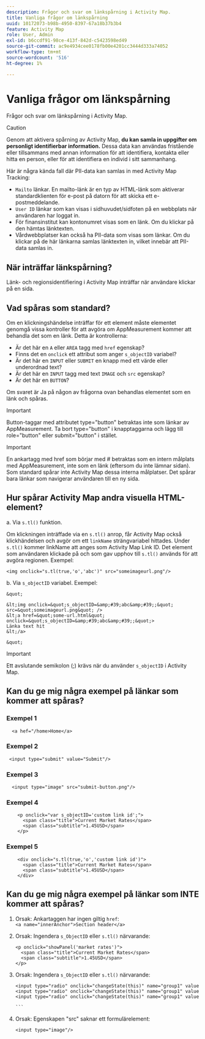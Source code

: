 ```yaml
---
description: Frågor och svar om länkspårning i Activity Map.
title: Vanliga frågor om länkspårning
uuid: 10172073-b98b-4950-8397-67a18b37b3b4
feature: Activity Map
role: User, Admin
exl-id: b6ccdf91-98ce-413f-842d-c5423598ed49
source-git-commit: ac9e4934cee0178fb00e4201cc3444d333a74052
workflow-type: tm+mt
source-wordcount: '516'
ht-degree: 1%

---
```


# Vanliga frågor om länkspårning

Frågor och svar om länkspårning i Activity Map.

>[!CAUTION]
>
>Genom att aktivera spårning av Activity Map, **du kan samla in uppgifter om personligt identifierbar information.** Dessa data kan användas fristående eller tillsammans med annan information för att identifiera, kontakta eller hitta en person, eller för att identifiera en individ i sitt sammanhang.

Här är några kända fall där PII-data kan samlas in med Activity Map Tracking:

* `Mailto` länkar. En mailto-länk är en typ av HTML-länk som aktiverar standardklienten för e-post på datorn för att skicka ett e-postmeddelande.
* `User ID` länkar som kan visas i sidhuvudet/sidfoten på en webbplats när användaren har loggat in.
* För finansinstitut kan kontonumret visas som en länk. Om du klickar på den hämtas länktexten.
* Vårdwebbplatser kan också ha PII-data som visas som länkar. Om du klickar på de här länkarna samlas länktexten in, vilket innebär att PII-data samlas in.

## När inträffar länkspårning?

Länk- och regionsidentifiering i Activity Map inträffar när användare klickar på en sida.

## Vad spåras som standard?

Om en klickningshändelse inträffar för ett element måste elementet genomgå vissa kontroller för att avgöra om AppMeasurement kommer att behandla det som en länk. Detta är kontrollerna:

* Är det här en `A` eller `AREA` tagg med `href` egenskap?
* Finns det en `onclick` ett attribut som anger `s_objectID` variabel?
* Är det här en `INPUT` eller `SUBMIT` en knapp med ett värde eller underordnad text?
* Är det här en `INPUT` tagg med text `IMAGE` och `src` egenskap?
* Är det här en `BUTTON`?

Om svaret är Ja på någon av frågorna ovan behandlas elementet som en länk och spåras.

>[!IMPORTANT]
>
>Button-taggar med attributet type=&quot;button&quot; betraktas inte som länkar av AppMeasurement. Ta bort type=&quot;button&quot; i knapptaggarna och lägg till role=&quot;button&quot; eller submit=&quot;button&quot; i stället.

>[!IMPORTANT]
>
>En ankartagg med href som börjar med # betraktas som en intern målplats med AppMeasurement, inte som en länk (eftersom du inte lämnar sidan). Som standard spårar inte Activity Map dessa interna målplatser. Det spårar bara länkar som navigerar användaren till en ny sida.

## Hur spårar Activity Map andra visuella HTML-element?

a. Via `s.tl()` funktion.

Om klickningen inträffade via en `s.tl()` anrop, får Activity Map också klickhändelsen och avgör om ett `linkName` strängvariabel hittades. Under `s.tl()` kommer linkName att anges som Activity Map Link ID. Det element som användaren klickade på och som gav upphov till `s.tl()` används för att avgöra regionen. Exempel:

```
<img onclick="s.tl(true,'o','abc')" src="someimageurl.png"/>
```

b. Via `s_objectID` variabel. Exempel:

    &quot; 
    
    &lt;img onclick=&quot;s_objectID=&amp;#39;abc&amp;#39;;&quot; src=&quot;someimageurl.png&quot; />
    &lt;a href=&quot;some-url.html&quot; onclick=&quot;s_objectID=&amp;#39;abc&amp;#39;;&quot;>
    Länka text hit
    &lt;/a>
    
    &quot;

>[!IMPORTANT]
>
>Ett avslutande semikolon (;) krävs när du använder `s_objectID` i Activity Map.

## Kan du ge mig några exempel på länkar som kommer att spåras?

### Exempel 1

```
  <a hef="/home>Home</a>
```

### Exempel 2

```
 <input type="submit" value="Submit"/>
```

### Exempel 3

```
  <input type="image" src="submit-button.png"/>
```

### Exempel 4

```
    <p onclick="var s_objectID='custom link id';">
      <span class="title">Current Market Rates</span>
      <span class="subtitle">1.45USD</span>
    </p>
```

### Exempel 5

```
    <div onclick="s.tl(true,'o','custom link id')">
      <span class="title">Current Market Rates</span>
      <span class="subtitle">1.45USD</span>
    </div>
```

## Kan du ge mig några exempel på länkar som INTE kommer att spåras?

1. Orsak: Ankartaggen har ingen giltig `href`:
   `<a name="innerAnchor">Section header</a>`

1. Orsak: Ingendera `s_ObjectID` eller `s.tl()` närvarande:

   ```
   <p onclick="showPanel('market rates')">
     <span class="title">Current Market Rates</span>
     <span class="subtitle">1.45USD</span>
   </p>
   ```

1. Orsak: Ingendera `s_ObjectID` eller `s.tl()` närvarande:

   ``` 
   <input type="radio" onclick="changeState(this)" name="group1" value="A"/>
   <input type="radio" onclick="changeState(this)" name="group1" value="B"/>
   <input type="radio" onclick="changeState(this)" name="group1" value="C"/>
   
   ```  
   
1. Orsak: Egenskapen &quot;src&quot; saknar ett formulärelement:

   `<input type="image"/>`

